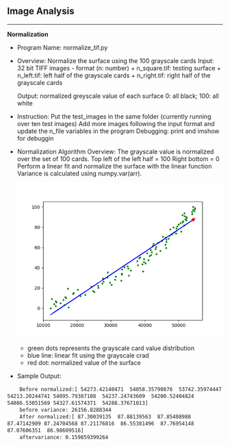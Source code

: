 ## Image Analysis
----------
**Normalization**
 * Program Name: normalize_tif.py
 * Overview:
    Normalize the surface using the 100 grayscale cards
    Input: 32 bit TIFF images
        - format (n: number)
            + n_square.tif: testing surface
            + n_left.tif: left half of the grayscale cards
            + n_right.tif: right half of the grayscale cards
             
    Output: normalized greyscale value of each surface
        0: all black; 100: all white
 * Instruction: 
    Put the test_images in the same folder
    (currently running over ten test images)
    Add more images following the input format and update the n_file variables in the program
    Debugging: print and imshow for debuggin
* Normalization Algorithm Overview:
    The grayscale value is normalized over the set of 100 cards. 
        Top left of the left half = 100 
        Right bottom  = 0
    Perform a linear fit and normalize the surface with the linear function
    Variance is calculated using numpy.var(arr).
    
    ![plot](https://github.com/cniii/Passive-Sampler/blob/master/normalize_sample_plot.png)
   
    - green dots represents the grayscale card value distribution
    - blue line: linear fit using the grayscale crad
    - red dot: normalized value of the surface
* Sample Output:
```
    Before normalized:[ 54273.42140471  54058.35790876  53742.35974447 54213.20244741 54095.79387108  54237.24743609  54200.52404824 54086.53051569 54327.61574371  54288.37671013]
    before variance: 26156.8288344
    After normalized:[ 87.30039135  87.88139563  87.85408988  87.47142909 87.24704568 87.21176816  86.55381496  87.76954148  87.07606351  86.98609516]
    aftervariance: 0.159859399264
```

